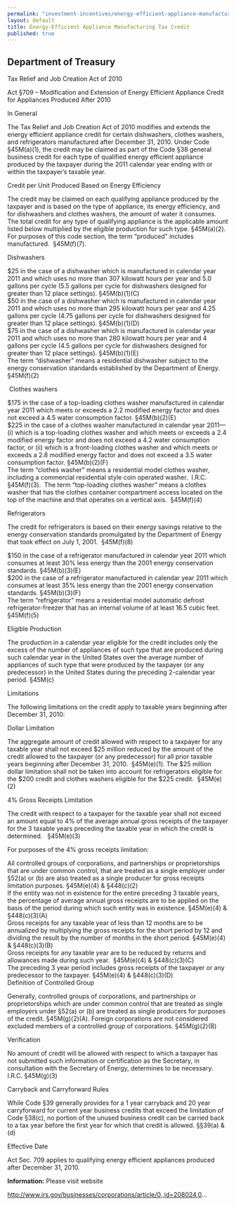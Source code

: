 ```yaml
---
permalink: "investment-incentives/energy-efficient-appliance-manufacturing-tax-credit.html"
layout: default
title: Energy-Efficient Appliance Manufacturing Tax Credit
published: true
---
```


<H2><STRONG>Department of Treasury</strong> </h2>
<P>Tax Relief and Job Creation Act of 2010&nbsp;&nbsp;&nbsp;&nbsp; </p>
<P>Act §709 – Modification and Extension of Energy Efficient Appliance Credit for Appliances Produced After 2010</p>
<P>In General</p>
<P>The Tax Relief and Job Creation Act of 2010 modifies and extends the energy efficient appliance credit for certain dishwashers, clothes washers, and refrigerators manufactured after December 31, 2010. Under Code&nbsp; §45M(a)(1), the credit may be claimed as part of the Code §38 general business credit for each type of qualified energy efficient appliance produced by the taxpayer during the 2011 calendar year ending with or within the taxpayer’s taxable year.</p>
<P>Credit per Unit Produced Based on Energy Efficiency</p>
<P>The credit may be claimed on each qualifying appliance produced by the taxpayer and is based on the type of appliance, its energy efficiency, and for dishwashers and clothes washers, the amount of water it consumes. The total credit for any type of qualifying appliance is the applicable amount listed below multiplied by the eligible production for such type. §45M(a)(2). For purposes of this code section, the term “produced” includes manufactured.&nbsp; §45M(f)(7).&nbsp;&nbsp;&nbsp;&nbsp; </p>
<P>Dishwashers</p>
<P>$25 in the case of a dishwasher which is manufactured in calendar year 2011 and which uses no more than 307 kilowatt hours per year and 5.0 gallons per cycle (5.5 gallons per cycle for dishwashers designed for greater than 12 place settings). §45M(b)(1)(C) <BR />$50 in the case of a dishwasher which is manufactured in calendar year 2011 and which uses no more than 295 kilowatt hours per year and 4.25 gallons per cycle (4.75 gallons per cycle for dishwashers designed for greater than 12 place settings). §45M(b)(1)(D) <BR />$75 in the case of a dishwasher which is manufactured in calendar year 2011 and which uses no more than 280 kilowatt hours per year and 4 gallons per cycle (4.5 gallons per cycle for dishwashers designed for greater than 12 place settings). §45M(b)(1)(E) <BR />The term “dishwasher” means a residential dishwasher subject to the energy conservation standards established by the Department of Energy.&nbsp; §45M(f)(2) </p>
<P>&nbsp;Clothes washers</p>
<P>$175 in the case of a top-loading clothes washer manufactured in calendar year 2011 which meets or exceeds a 2.2 modified energy factor and does not exceed a 4.5 water consumption factor. §45M(b)(2)(E) <BR />$225 in the case of a clothes washer manufactured in calendar year 2011—(i) which is a top-loading clothes washer and which meets or exceeds a 2.4 modified energy factor and does not exceed a 4.2 water consumption factor, or (ii) which is a front-loading clothes washer and which meets or exceeds a 2.8 modified energy factor and does not exceed a 3.5 water consumption factor. §45M(b)(2)(F) <BR />The term “clothes washer” means a residential model clothes washer, including a commercial residential style coin operated washer.&nbsp; I.R.C. §45M(f)(3).&nbsp; The term “top-loading clothes washer” means a clothes washer that has the clothes container compartment access located on the top of the machine and that operates on a vertical axis.&nbsp; §45M(f)(4)</p>
<P>Refrigerators</p>
<P>The credit for refrigerators is based on their energy savings relative to the energy conservation standards promulgated by the Department of Energy that took effect on July 1, 2001.&nbsp; §45M(f)(8) </p>
<P>$150 in the case of a refrigerator manufactured in calendar year 2011 which consumes at least 30% less energy than the 2001 energy conservation standards. §45M(b)(3)(E) <BR />$200 in the case of a refrigerator manufactured in calendar year 2011 which consumes at least 35% less energy than the 2001 energy conservation standards. §45M(b)(3)(F) <BR />The term “refrigerator” means a residential model automatic defrost refrigerator-freezer that has an internal volume of at least 16.5 cubic feet.&nbsp; §45M(f)(5)</p>
<P>Eligible Production</p>
<P>The production in a calendar year eligible for the credit includes only the excess of the number of appliances of such type that are produced during such calendar year in the United States over the average number of appliances of such type that were produced by the taxpayer (or any predecessor) in the United States during the preceding 2-calendar year period. §45M(c) </p>
<P>Limitations</p>
<P>The following limitations on the credit apply to taxable years beginning after December 31, 2010:</p>
<P>Dollar Limitation</p>
<P>The aggregate amount of credit allowed with respect to a taxpayer for any taxable year shall not exceed $25 million reduced by the amount of the credit allowed to the taxpayer (or any predecessor) for all prior taxable years beginning after December 31, 2010.&nbsp; §45M(e)(1). The $25 million dollar limitation shall not be taken into account for refrigerators eligible for the $200 credit and clothes washers eligible for the $225 credit.&nbsp; §45M(e)(2)</p>
<P>4% Gross Receipts Limitation</p>
<P>The credit with respect to a taxpayer for the taxable year shall not exceed an amount equal to 4% of the average annual gross receipts of the taxpayer for the 3 taxable years preceding the taxable year in which the credit is determined.&nbsp;&nbsp; §45M(e)(3)</p>
<P>For purposes of the 4% gross receipts limitation:</p>
<P>All controlled groups of corporations, and partnerships or proprietorships that are under common control, that are treated as a single employer under §52(a) or (b) are also treated as a single producer for gross receipts limitation purposes. §45M(e)(4) &amp; §448(c)(2) <BR />If the entity was not in existence for the entire preceding 3 taxable years, the percentage of average annual gross receipts are to be applied on the basis of the period during which such entity was in existence. §45M(e)(4) &amp; §448(c)(3)(A) <BR />Gross receipts for any taxable year of less than 12 months are to be annualized by multiplying the gross receipts for the short period by 12 and dividing the result by the number of months in the short period. §45M(e)(4) &amp; §448(c)(3)(B) <BR />Gross receipts for any taxable year are to be reduced by returns and allowances made during such year.&nbsp; §45M(e)(4) &amp; §448(c)(3)(C) <BR />The preceding 3 year period includes gross receipts of the taxpayer or any predecessor to the taxpayer. §45M(e)(4) &amp; §448(c)(3)(D) <BR />Definition of Controlled Group</p>
<P>Generally, controlled groups of corporations, and partnerships or proprietorships which are under common control that are treated as single employers under §52(a) or (b) are treated as single producers for purposes of the credit. §45M(g)(2)(A). Foreign corporations are not considered excluded members of a controlled group of corporations. §45M(g)(2)(B)</p>
<P>Verification</p>
<P>No amount of credit will be allowed with respect to which a taxpayer has not submitted such information or certification as the Secretary, in consultation with the Secretary of Energy, determines to be necessary.&nbsp; I.R.C. §45M(g)(3) </p>
<P>Carryback and Carryforward Rules</p>
<P>While Code §39 generally provides for a 1 year carryback and 20 year carryforward for current year business credits that exceed the limitation of Code §38(c), no portion of the unused business credit can be carried back to a tax year before the first year for which that credit is allowed. §§39(a) &amp; (d) </p>
<P>Effective Date</p>
<P>Act Sec. 709 applies to qualifying energy efficient appliances produced after December 31, 2010.</p>
<P><STRONG>Information:</strong> Please visit website</p>
<P><A href="http://www.irs.gov/businesses/corporations/article/0,,id=208024,00.html" target=_blank>http://www.irs.gov/businesses/corporations/article/0,,id=208024,0</a>...</p>